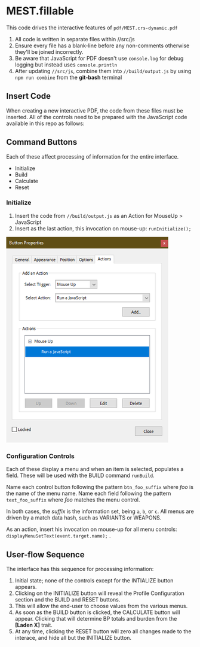 # MEST.fillable
This code drives the interactive features of `pdf/MEST.crs-dynamic.pdf`

1. All code is written in separate files within //src/js
2. Ensure every file has a blank-line before any non-comments otherwise they'll be joined incorrectly.
3. Be aware that JavaScript for PDF doesn't use `console.log` for debug logging but instead uses `console.println `
4. After updating `//src/js`, combine them into `//build/output.js` by using `npm run combine` from the **git-bash** terminal

## Insert Code
When creating a new interactive PDF, the code from these files must be inserted. All of the controls need to be prepared with the JavaScript code available in this repo as follows:

## Command Buttons
Each of these affect processing of information for the entire interface.
* Initialize
* Build
* Calculate
* Reset

### Initialize
1. Insert the code from `//build/output.js` as an Action for MouseUp > JavaScript
2. Insert as the last action, this invocation on mouse-up: `runInitialize();`

![alt text](img/add-javascript.png "Add JavaScript on Mouse Up event")

### Configuration Controls
Each of these display a menu and when an item is selected, populates a field. These will be used with the BUILD command `runBuild`.

Name each control button following the pattern `btn_foo_suffix` where *foo* is the name of the menu name. Name each field following the pattern `text_foo_suffix` where *foo* matches the menu control.

In both cases, the *suffix* is the information set, being `a`, `b`, or `c`. All menus are driven by a match data hash, such as VARIANTS or WEAPONS. 

As an action, insert his invocation on mouse-up for all menu controls: `displayMenuSetText(event.target.name);` .

## User-flow Sequence
The interface has this sequence for processing information:

1. Initial state; none of the controls except for the INTIALIZE button appears.
2. Clicking on the INITIALIZE button will reveal the Profile Configuration section and the BUILD and RESET buttons.
3. This will allow the end-user to choose values from the various menus.
4. As soon as the BUILD button is clicked, the CALCULATE button will appear. Clicking that will determine BP totals and burden from the **[Laden X]** trait.
5. At any time, clicking the RESET button will zero all changes made to the interace, and hide all but the INITIALIZE button.

